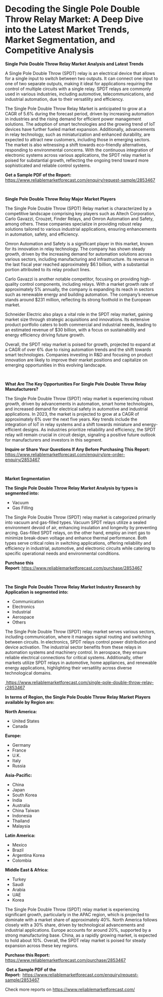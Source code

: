 <p><h1>Decoding the Single Pole Double Throw Relay Market: A Deep Dive into the Latest Market Trends, Market Segmentation, and Competitive Analysis</h1></p><p><strong>Single Pole Double Throw Relay Market Analysis and Latest Trends</strong></p>
<p><p>A Single Pole Double Throw (SPDT) relay is an electrical device that allows for a single input to switch between two outputs. It can connect one input to one of two separate outputs, making it ideal for applications requiring the control of multiple circuits with a single relay. SPDT relays are commonly used in various industries, including automotive, telecommunications, and industrial automation, due to their versatility and efficiency.</p><p>The Single Pole Double Throw Relay Market is anticipated to grow at a CAGR of 5.6% during the forecast period, driven by increasing automation in industries and the rising demand for efficient power management solutions. The adoption of smart technologies and the growing trend of IoT devices have further fueled market expansion. Additionally, advancements in relay technology, such as miniaturization and enhanced durability, are expected to attract new customers, including those in emerging sectors. The market is also witnessing a shift towards eco-friendly alternatives, responding to environmental concerns. With the continuous integration of electronic systems across various applications, the SPDT relay market is poised for substantial growth, reflecting the ongoing trend toward more sophisticated and reliable control systems.</p></p>
<p><strong>Get a Sample PDF of the Report:&nbsp;</strong> <a href="https://www.reliablemarketforecast.com/enquiry/request-sample/2853467?utm_campaign=2479&utm_medium=2&utm_source=Github&utm_content=ia&utm_term=12032025&utm_id=single-pole-double-throw-relay">https://www.reliablemarketforecast.com/enquiry/request-sample/2853467</a></p>
<p>&nbsp;</p>
<p><strong>Single Pole Double Throw Relay Major Market Players</strong></p>
<p><p>The Single Pole Double Throw (SPDT) Relay market is characterized by a competitive landscape comprising key players such as Altech Corporation, Carlo Gavazzi, Crouzet, Finder Relays, and Omron Automation and Safety, among others. These companies specialize in providing robust relay solutions tailored to various industrial applications, ensuring enhancements in automation, safety, and efficiency.</p><p>Omron Automation and Safety is a significant player in this market, known for its innovation in relay technology. The company has shown steady growth, driven by the increasing demand for automation solutions across various sectors, including manufacturing and infrastructure. Its revenue in the last fiscal year reached approximately $6.1 billion, with a substantial portion attributed to its relay product lines.</p><p>Carlo Gavazzi is another notable competitor, focusing on providing high-quality control components, including relays. With a market growth rate of approximately 5% annually, the company is expanding its reach in sectors such as renewable energy and building automation. The company’s revenue stands around $231 million, reflecting its strong foothold in the European market.</p><p>Schneider Electric also plays a vital role in the SPDT relay market, gaining market size through strategic acquisitions and innovations. Its extensive product portfolio caters to both commercial and industrial needs, leading to an estimated revenue of $30 billion, with a focus on sustainability and energy efficiency driving future growth.</p><p>Overall, the SPDT relay market is poised for growth, projected to expand at a CAGR of over 6% due to rising automation trends and the shift towards smart technologies. Companies investing in R&D and focusing on product innovation are likely to improve their market positions and capitalize on emerging opportunities in this evolving landscape.</p></p>
<p>&nbsp;</p>
<p><strong>What Are The Key Opportunities For Single Pole Double Throw Relay Manufacturers?</strong></p>
<p><p>The Single Pole Double Throw (SPDT) relay market is experiencing robust growth, driven by advancements in automation, smart home technologies, and increased demand for electrical safety in automotive and industrial applications. In 2023, the market is projected to grow at a CAGR of approximately 6% over the next five years. Key trends include the integration of IoT in relay systems and a shift towards miniature and energy-efficient designs. As industries prioritize reliability and efficiency, the SPDT relay will remain crucial in circuit design, signaling a positive future outlook for manufacturers and investors in this segment.</p></p>
<p><strong>Inquire or Share Your Questions If Any Before Purchasing This Report:</strong> <a href="https://www.reliablemarketforecast.com/enquiry/pre-order-enquiry/2853467?utm_campaign=2479&utm_medium=2&utm_source=Github&utm_content=ia&utm_term=12032025&utm_id=single-pole-double-throw-relay">https://www.reliablemarketforecast.com/enquiry/pre-order-enquiry/2853467</a></p>
<p>&nbsp;</p>
<p><strong>Market Segmentation</strong></p>
<p><strong>The Single Pole Double Throw Relay Market Analysis by types is segmented into:</strong></p>
<p><ul><li>Vacuum</li><li>Gas Filling</li></ul></p>
<p><p>The Single Pole Double Throw (SPDT) relay market is categorized primarily into vacuum and gas-filled types. Vacuum SPDT relays utilize a sealed environment devoid of air, enhancing insulation and longevity by preventing arcing. Gas-filled SPDT relays, on the other hand, employ an inert gas to minimize break-down voltage and enhance thermal performance. Both types serve critical roles in switching applications, offering reliability and efficiency in industrial, automotive, and electronic circuits while catering to specific operational needs and environmental conditions.</p></p>
<p><strong>Purchase this Report:&nbsp;</strong><a href="https://www.reliablemarketforecast.com/purchase/2853467?utm_campaign=2479&utm_medium=2&utm_source=Github&utm_content=ia&utm_term=12032025&utm_id=single-pole-double-throw-relay">https://www.reliablemarketforecast.com/purchase/2853467</a></p>
<p>&nbsp;</p>
<p><strong>The Single Pole Double Throw Relay Market Industry Research by Application is segmented into:</strong></p>
<p><ul><li>Communication</li><li>Electronics</li><li>Industrial</li><li>Aerospace</li><li>Others</li></ul></p>
<p><p>The Single Pole Double Throw (SPDT) relay market serves various sectors, including communication, where it manages signal routing and switching between circuits. In electronics, SPDT relays control power distribution and device activation. The industrial sector benefits from these relays in automation systems and machinery control. In aerospace, they ensure reliable electrical connections for critical systems. Additionally, other markets utilize SPDT relays in automotive, home appliances, and renewable energy applications, highlighting their versatility across diverse technological domains.</p></p>
<p><a href="https://www.reliablemarketforecast.com/single-pole-double-throw-relay-r2853467?utm_campaign=2479&utm_medium=2&utm_source=Github&utm_content=ia&utm_term=12032025&utm_id=single-pole-double-throw-relay">&nbsp;https://www.reliablemarketforecast.com/single-pole-double-throw-relay-r2853467</a></p>
<p><strong>In terms of Region, the Single Pole Double Throw Relay Market Players available by Region are:</strong></p>
<p>
    <p> <strong> North America: </strong>
        <ul>
            <li>United States</li>
            <li>Canada</li>
        </ul>
        </p> 
    <p> <strong> Europe: </strong>
        <ul>
            <li>Germany</li>
            <li>France</li>
            <li>U.K.</li>
            <li>Italy</li>
            <li>Russia</li>
        </ul>
        </p> 
    <p> <strong> Asia-Pacific: </strong>
        <ul>
            <li>China</li>
            <li>Japan</li>
            <li>South Korea</li>
            <li>India</li>
            <li>Australia</li>
            <li>China Taiwan</li>
            <li>Indonesia</li>
            <li>Thailand</li>
            <li>Malaysia</li>
        </ul>
        </p> 
    <p> <strong> Latin America: </strong>
        <ul>
            <li>Mexico</li>
            <li>Brazil</li>
            <li>Argentina Korea</li>
            <li>Colombia</li>
        </ul>
        </p> 
    <p> <strong> Middle East & Africa: </strong>
        <ul>
            <li>Turkey</li>
            <li>Saudi</li>
            <li>Arabia</li>
            <li>UAE</li>
            <li>Korea</li>
        </ul>
    </p>
    </p>
<p><p>The Single Pole Double Throw (SPDT) relay market is experiencing significant growth, particularly in the APAC region, which is projected to dominate with a market share of approximately 40%. North America follows closely with a 30% share, driven by technological advancements and industrial applications. Europe accounts for around 20%, supported by a strong manufacturing base. China, as a rapidly growing market, is expected to hold about 10%. Overall, the SPDT relay market is poised for steady expansion across these key regions.</p></p>
<p><strong>Purchase this Report: </strong><a href="https://www.reliablemarketforecast.com/purchase/2853467?utm_campaign=2479&utm_medium=2&utm_source=Github&utm_content=ia&utm_term=12032025&utm_id=single-pole-double-throw-relay">https://www.reliablemarketforecast.com/purchase/2853467</a></p>
<p>&nbsp;<strong>Get a Sample PDF of the Report:&nbsp;&nbsp;</strong><a href="https://www.reliablemarketforecast.com/enquiry/request-sample/2853467?utm_campaign=2479&utm_medium=2&utm_source=Github&utm_content=ia&utm_term=12032025&utm_id=single-pole-double-throw-relay">https://www.reliablemarketforecast.com/enquiry/request-sample/2853467</a></p>
<p><strong></strong></p>
<p>Check more reports on <a href="https://www.reliablemarketforecast.com/?utm_campaign=2479&utm_medium=2&utm_source=Github&utm_content=ia&utm_term=12032025&utm_id=single-pole-double-throw-relay">https://www.reliablemarketforecast.com/</a></p>